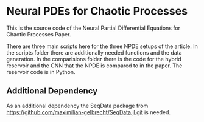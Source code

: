 # Neural PDEs for Chaotic Processes

This is the source code of the Neural Partial Differential Equations for Chaotic Processes Paper.

There are three main scripts here for the three NPDE setups of the article. In the scripts folder there are additionally needed functions and the data generation. In the comparisions folder there is the code for the hybrid reservoir and the CNN that the NPDE is compared to in the paper. The reservoir code is in Python.

## Additional Dependency

As an additional dependency the SeqData package from https://github.com/maximilian-gelbrecht/SeqData.jl.git is needed.

